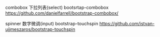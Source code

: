 combobox
	下拉列表(select)
	bootsrtap-combobox
	https://github.com/danielfarrell/bootstrap-combobox/

spinner
	数字微调(input)
	bootstrap-touchspin
	https://github.com/istvan-ujjmeszaros/bootstrap-touchspin